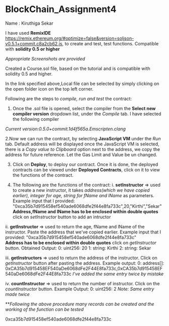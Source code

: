 # BlockChain_Assignment4

Name : Kiruthiga Sekar

I have used **RemixIDE** https://remix.ethereum.org/#optimize=false&version=soljson-v0.5.1+commit.c8a2cb62.js, to create and test, test functions.
Compatible with **solidity 0.5 or higher**

_*Appropriate Screenshots are provided*_ 

Created a Course.sol file, based on the tutorial and is compatible with solidity 0.5 and higher.

In the link specified above,Local file can be selected by simply clicking on the open folder icon on the top left corner.


Following are the steps to *compile, run and test* the contract:

1. Once the .sol file is opened, select the compiler from the **Select new compiler version** dropdown list, under the *Compile* tab. I have selected the following compiler 

*Current version:0.5.0+commit.1d4f565a.Emscripten.clang*

2.Now we can run the contract, by selecting **JavaScript VM** under the *Run* tab. Default address will be displayed once the JavaScript VM is selected, there is a *Copy value to Clipboard* option next to the address, we copy the address for future reference. Let the Gas Limit and Value be un changed.

3. Click on **Deploy**, to deploy our contract. Once it is done, the deployed contracts can be viewed under **Deployed Contracts**, click on it to view the functions of the contract.

4. The following are the functions of the contract:
i. **setInstructor** => used to create a new instructor, it takes *address(which we have copied earlier), integer for age, string for fName and lName* as parameters. Example input that I provided: 
    "0xca35b7d915458ef540ade6068dfe2f44e8fa733c",20,"Kirthi","Sekar"  
    **Address,fName and lName has to be enclosed within double quotes**
click on *setInstructor* button to add an intructor
    
ii. **getInstructor** => used to return the age, fName and lName of the instructor. Paste the address that we've copied earlier. Example input that I provided:
    "0xca35b7d915458ef540ade6068dfe2f44e8fa733c"  
    **Address has to be enclosed within double quotes**
click on *getInstructor* button. Obtained Output:
    0: uint256: 20
    1: string: Kirthi
    2: string: Sekar
    
iii. **getInstructors** => used to return the address of the instructor. Click on *getInstructor* button after pasting the address. Example output:
    0: address[]: 0xCA35b7d915458EF540aDe6068dFe2F44E8fa733c,0xCA35b7d915458EF540aDe6068dFe2F44E8fa733c
    *I've added the same entry twice by mistake*
    
iv. **countInstructor** => used to return the number of instructor. Click on the *countInstructor* button. Example Output:
    0: uint256: 2 *Note: Same entry made twice*
   
***Following the above procedure many records can be created and the working of the function can be tested*










0xca35b7d915458ef540ade6068dfe2f44e8fa733c
